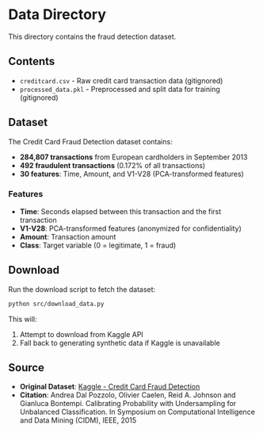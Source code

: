 # Data Directory

This directory contains the fraud detection dataset.

## Contents

- `creditcard.csv` - Raw credit card transaction data (gitignored)
- `processed_data.pkl` - Preprocessed and split data for training (gitignored)

## Dataset

The Credit Card Fraud Detection dataset contains:
- **284,807 transactions** from European cardholders in September 2013
- **492 fraudulent transactions** (0.172% of all transactions)
- **30 features**: Time, Amount, and V1-V28 (PCA-transformed features)

### Features

- **Time**: Seconds elapsed between this transaction and the first transaction
- **V1-V28**: PCA-transformed features (anonymized for confidentiality)
- **Amount**: Transaction amount
- **Class**: Target variable (0 = legitimate, 1 = fraud)

## Download

Run the download script to fetch the dataset:

```bash
python src/download_data.py
```

This will:
1. Attempt to download from Kaggle API
2. Fall back to generating synthetic data if Kaggle is unavailable

## Source

- **Original Dataset**: [Kaggle - Credit Card Fraud Detection](https://www.kaggle.com/mlg-ulb/creditcardfraud)
- **Citation**: Andrea Dal Pozzolo, Olivier Caelen, Reid A. Johnson and Gianluca Bontempi. Calibrating Probability with Undersampling for Unbalanced Classification. In Symposium on Computational Intelligence and Data Mining (CIDM), IEEE, 2015